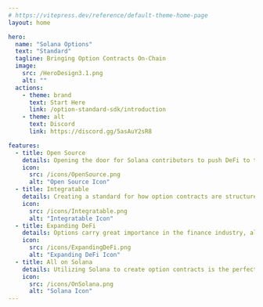 ```yaml
---
# https://vitepress.dev/reference/default-theme-home-page
layout: home

hero:
  name: "Solana Options"
  text: "Standard"
  tagline: Bringing Option Contracts On-Chain
  image:
    src: /HeroDesign3.1.png
    alt: ""
  actions:
    - theme: brand
      text: Start Here
      link: /option-standard-sdk/introduction
    - theme: alt
      text: Discord
      link: https://discord.gg/5asAuY2sR8

features:
  - title: Open Source
    details: Opening the door for Solana contributors to push DeFi to the next level.
    icon: 
      src: /icons/OpenSource.png
      alt: "Open Source Icon"
  - title: Integratable
    details: Creating a standard for how option contracts are structured, allows users to implement financial derivatives into their projects.
    icon:
      src: /icons/Integratable.png
      alt: "Integratable Icon"
  - title: Expanding DeFi
    details: Options carry great importance in the finance industry, allowing traders to hedge against positions, and employers to incentivize employees.
    icon:
      src: /icons/ExpandingDeFi.png
      alt: "Expanding DeFi Icon"
  - title: All on Solana
    details: Utilizing Solana to create option contracts is the perfect blockchain due to its speed, scalability, and efficiency.
    icon:
      src: /icons/OnSolana.png
      alt: "Solana Icon"
---
```

